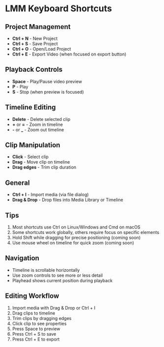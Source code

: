 # LMM Keyboard Shortcuts

## Project Management
- **Ctrl + N** - New Project
- **Ctrl + S** - Save Project
- **Ctrl + O** - Open/Load Project
- **Ctrl + E** - Export Video (when focused on export button)

## Playback Controls
- **Space** - Play/Pause video preview
- **P** - Play
- **S** - Stop (when preview is focused)

## Timeline Editing
- **Delete** - Delete selected clip
- **+** or **=** - Zoom in timeline
- **-** or **_** - Zoom out timeline

## Clip Manipulation
- **Click** - Select clip
- **Drag** - Move clip on timeline
- **Drag edges** - Trim clip duration

## General
- **Ctrl + I** - Import media (via file dialog)
- **Drag & Drop** - Drop files into Media Library or Timeline

## Tips
1. Most shortcuts use Ctrl on Linux/Windows and Cmd on macOS
2. Some shortcuts work globally, others require focus on specific elements
3. Hold Shift while dragging for precise positioning (coming soon)
4. Use mouse wheel on timeline for quick zoom (coming soon)

## Navigation
- Timeline is scrollable horizontally
- Use zoom controls to see more or less detail
- Playhead shows current position during playback

## Editing Workflow
1. Import media with Drag & Drop or Ctrl + I
2. Drag clips to timeline
3. Trim clips by dragging edges
4. Click clip to see properties
5. Press Space to preview
6. Press Ctrl + S to save
7. Press Ctrl + E to export
